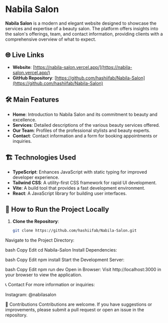 # Nabila Salon

**Nabila Salon** is a modern and elegant website designed to showcase the services and expertise of a beauty salon. The platform offers insights into the salon's offerings, team, and contact information, providing clients with a comprehensive overview of what to expect.

## 🌐 Live Links

- **Website**: [https://nabila-salon.vercel.app/](https://nabila-salon.vercel.app/)
- **GitHub Repository**: [https://github.com/hashiifab/Nabila-Salon](https://github.com/hashiifab/Nabila-Salon)

## 🛠️ Main Features

- **Home**: Introduction to Nabila Salon and its commitment to beauty and excellence.
- **Services**: Detailed descriptions of the various beauty services offered.
- **Our Team**: Profiles of the professional stylists and beauty experts.
- **Contact**: Contact information and a form for booking appointments or inquiries.

## 🏗️ Technologies Used

- **TypeScript**: Enhances JavaScript with static typing for improved developer experience.
- **Tailwind CSS**: A utility-first CSS framework for rapid UI development.
- **Vite**: A build tool that provides a fast development environment.
- **React**: A JavaScript library for building user interfaces.

## 🚀 How to Run the Project Locally

1. **Clone the Repository**:
   ```bash
   git clone https://github.com/hashiifab/Nabila-Salon.git
Navigate to the Project Directory:

bash
Copy
Edit
cd Nabila-Salon
Install Dependencies:

bash
Copy
Edit
npm install
Start the Development Server:

bash
Copy
Edit
npm run dev
Open in Browser: Visit http://localhost:3000 in your browser to view the application.

📞 Contact
For more information or inquiries:

Instagram: @nabilasalon

🎉 Contributions
Contributions are welcome. If you have suggestions or improvements, please submit a pull request or open an issue in the repository.
